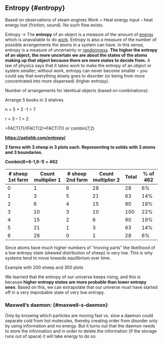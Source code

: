 ## Entropy {#entropy}

Based on observations of steam engines Work = Heat energy input – heat energy lost (friction, sound). No such flow exists.

Entropy -&gt; The **entropy** of an object is a measure of the amount of [energy](https://simple.wikipedia.org/wiki/Energy) which is unavailable to do [work](https://simple.wikipedia.org/wiki/Work_(physics)). Entropy is also a measure of the number of possible arrangements the atoms in a system can have. In this sense, entropy is a measure of uncertainty or [randomness](https://simple.wikipedia.org/wiki/Randomness). **The higher the entropy of an object, the more uncertain we are about the states of the atoms making up that object because there are more states to decide from.** A law of physics says that it takes work to make the entropy of an object or system smaller; without work, entropy can never become smaller – you could say that everything slowly goes to disorder (or being from more concentrated into more dispersed) (higher entropy).

Number of arrangements for identical objects (based on combinations):

Arrange 5 books in 3 shelves

n = 5 + 3 -1 = 7

r = 3 – 1 = 2

=FACT(7)/(FACT(2)*FACT(7)) or combin(7,2)

**https://aatishb.com/entropy/**

**2 farms with 3 sheep in 3 plots each. Representing to solids with 3 atoms and 3 boundaries.**

**Combin(6+6-1,6-1) = 462**

| **# sheep 1st farm** | **Count multiplier 1** | **# sheep 2nd farm** | **Count multiplier 2** | **Total** | **% of 462** |
| --- | --- | --- | --- | --- | --- |
| 0 | 1 | 6 | 28 | 28 | 6% |
| 1 | 3 | 5 | 21 | 63 | 14% |
| 2 | 6 | 4 | 15 | 90 | 19% |
| 3 | 10 | 3 | 10 | 100 | 22% |
| 4 | 15 | 2 | 6 | 90 | 19% |
| 5 | 21 | 1 | 3 | 63 | 14% |
| 6 | 28 | 0 | 1 | 28 | 6% |

Since atoms have much higher numbers of “moving parts” the likelihood of a low entropy state (skewed distribution of sheep) is very low. This is why systems tend to move towards equilibrium over time.

Example with 200 sheep and 300 plots

We learned that the entropy of our universe keeps rising, and this is because **higher entropy states are more probable than lower entropy ones**. Based on this, we can extrapolate that our universe must have started off in a very improbable state of very low entropy.

### Maxwell’s daemon: {#maxwell-s-daemon}

Only by knowing which particles are moving fast vs. slow a daemon could separate cold from hot molecules, thereby creating order from disorder only by using information and no energy. But it turns out that the daemon needs to store the information and in order to delete the information (if the storage runs out of space) it will take energy to do so.